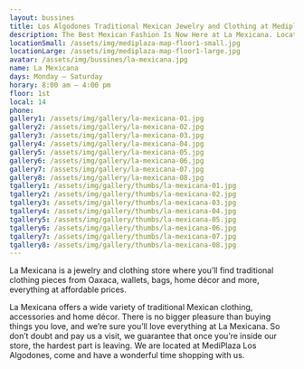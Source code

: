 ```yaml
---
layout: bussines
title: Los Algodones Traditional Mexican Jewelry and Clothing at Mediplaza
description: The Best Mexican Fashion Is Now Here at La Mexicana. Located at the Heart of Los Algodones, Mexico, where You Can Find Traditional Bracelets, Necklaces, Blouses, Dresses, Shoes, and More at an Affordable Price. Visit Us Today!
locationSmall: /assets/img/mediplaza-map-floor1-small.jpg
locationLarge: /assets/img/mediplaza-map-floor1-large.jpg
avatar: /assets/img/bussines/la-mexicana.jpg
name: La Mexicana
days: Monday – Saturday
horary: 8:00 am – 4:00 pm
floor: 1st
local: 14
phone: 
gallery1: /assets/img/gallery/la-mexicana-01.jpg
gallery2: /assets/img/gallery/la-mexicana-02.jpg
gallery3: /assets/img/gallery/la-mexicana-03.jpg
gallery4: /assets/img/gallery/la-mexicana-04.jpg
gallery5: /assets/img/gallery/la-mexicana-05.jpg
gallery6: /assets/img/gallery/la-mexicana-06.jpg
gallery7: /assets/img/gallery/la-mexicana-07.jpg
gallery8: /assets/img/gallery/la-mexicana-08.jpg
tgallery1: /assets/img/gallery/thumbs/la-mexicana-01.jpg
tgallery2: /assets/img/gallery/thumbs/la-mexicana-02.jpg
tgallery3: /assets/img/gallery/thumbs/la-mexicana-03.jpg
tgallery4: /assets/img/gallery/thumbs/la-mexicana-04.jpg
tgallery5: /assets/img/gallery/thumbs/la-mexicana-05.jpg
tgallery6: /assets/img/gallery/thumbs/la-mexicana-06.jpg
tgallery7: /assets/img/gallery/thumbs/la-mexicana-07.jpg
tgallery8: /assets/img/gallery/thumbs/la-mexicana-08.jpg
---
```

La Mexicana is a jewelry and clothing store where you’ll find traditional clothing pieces from Oaxaca, wallets, bags, home décor and more, everything at affordable prices.

La Mexicana offers a wide variety of traditional Mexican clothing, accessories and home décor. There is no bigger pleasure than buying things you love, and we’re sure you’ll love everything at La Mexicana. So don’t doubt and pay us a visit, we guarantee that once you’re inside our store, the hardest part is leaving. We are located at MediPlaza Los Algodones, come and have a wonderful time shopping with us.